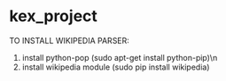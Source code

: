 kex_project
===========
TO INSTALL WIKIPEDIA PARSER:
1. install python-pop (sudo apt-get install python-pip)\n
2. install wikipedia module (sudo pip install wikipedia)
